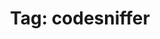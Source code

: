 ---
title: Tag&#58; codesniffer
layout: not_by_tag
tag: codesniffer
permalink: /nots/tag/codesniffer/
---